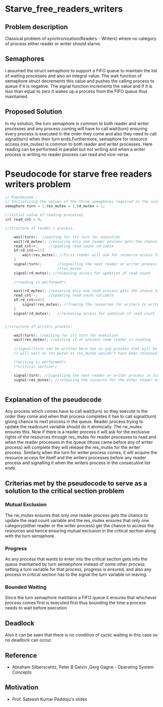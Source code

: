 # Starve_free_readers_writers

## Problem description
Classical problem of synchronization(Readers - Writers) where no category of process either reader or writer should starve.

## Semaphores
I assumed the struct semaphore to support a FIFO queue to maintain the list of waiting processes and also an integral value. The wait function of semaphore struct decrements this value and pushes the calling process to queue if it is negative. The signal function increments the value and if it is less than equal to zero it wakes up a process from the FIFO queue thus maintained.

## Proposed Solution
In my solution, the turn semaphore is common to both reader and writer processes and any process coming will have to call wait(turn) ensuring every process is executed in the order they come and also they need to call signal(turn) when their turn ends.Furthermore, semaphore for resource access (res_mutex) is common to both reader and writer processes. Here reading can be performed in parallel but not writing and when a writer process is writing no reader process can read and vice-versa

# Pseudocode for starve free readers writers problem

``` cpp
// Pseudocode :
// Initializing the values of the three semaphores required in the solution
semaphore turn = 1,res_mutex = 1,rd_mutex = 1;

//initial value of reading processes
int read_cnt = 0;

//structure of reader's process:

    wait(turn);  //waiting for its turn for execution
    wait(rd_mutex); //ensuring only one reader process gets the chance to update read count variable
    read_cnt++;     //updating read count variable
    if(rd_cnt==1){
        wait(res_mutex); //first reader will ask for resource access for readers
    }
    signal(turn);       //Signalling the next reader or writer process in turn queue to wakeup if reader process it will wait on rd_mutex and if writer it will wait on
                        //res_mutex
    signal(rd_mutex); //releasing access for updation of read count
    
    /*reading is performed*/

    wait(rd_mutex); //ensuring only one read process gets the chance to update read count variable
    read_cnt--;     //updating read count variable
    if(rd_cnt==0){
        signal(res_mutex); //freeing the resources for writers to write if some writer process(es) is waiting on res_mutex after being removed from turn semaphore
    }
    signal(rd_mutex);   //releasing access for updation of read count


//structure of writers process:

    wait(turn); //waiting for its turn for execution
    wait(res_mutex); //waiting if at present some reader is reading
    
    //signal(turn) can be written here too as any process that will be removed from turn semaphore's list 
    // will wait on res_mutex as res_mutex wouldn't have been released by the writing process 

    /*writing is performed*/
    /*critical section*/

    signal(turn); //Signalling the next reader or writer process in turn queue to wakeup
    signal(res_mutex); //releasing the resource for the other reader or writer process
    
```
## Explanation of the pseudocode

Any process which comes have to call wait(turn) so they execute in the order they come and when that process completes it has to call signal(turn) giving chance to next process in the queue. Reader process trying to update the readcount variable should do it atomically. The rw_mutex ensures this. Now if there is a reader process it will ask for the exclusive rights of the resources through res_mutex for reader processes to read and when the reader processes in the queue (those came before any of writer process) will complete they will release the res_mutex for the writer process. Similarly,when the turn for writer process comes, it will acquire the resource access for itself and the writers processes before any reader process and signalling it when the writers process in the consecutive list ends.

## Criterias met by the pseudocode to serve as a solution to the critical section problem

### Mutual Exclusion
The rw_mutex ensures that only one reader process gets the chance to update the read count variable and the res_mutex ensures that only one category(either reader or the writer process) get the chance to access the resources and hence ensuring mutual exclusion in the critical section along with the turn semaphore.
### Progress
As any process that wants to enter into the critical section gets into the queue maintained by turn semahphore instead of some other process setting a turn variable for that process, progress is ensured, and also any process in critical section has to the signal the turn variable on leaving. 
### Bounded Waiting
Since the turn semaphore maintains a FIFO queue it ensures that whichever process comes first is executed first thus bounding the time a process needs to wait before execution

## Deadlock
Also it can be seen that there is no condition of cyclic waiting in this case so no deadlock can occur.

## Reference
- Abraham Silberscahtz, Peter B Galvin ,Gerg Gagne - Operating System Concepts
## Motivation
- Prof. Sateesh Kumar Peddoju's slides
